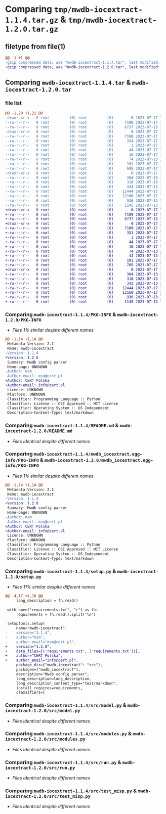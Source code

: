 # Comparing `tmp/mwdb-iocextract-1.1.4.tar.gz` & `tmp/mwdb-iocextract-1.2.0.tar.gz`

## filetype from file(1)

```diff
@@ -1 +1 @@
-gzip compressed data, was "mwdb-iocextract-1.1.4.tar", last modified: Mon Jul 17 12:04:06 2023, max compression
+gzip compressed data, was "mwdb-iocextract-1.2.0.tar", last modified: Mon Jul 17 13:01:33 2023, max compression
```

## Comparing `mwdb-iocextract-1.1.4.tar` & `mwdb-iocextract-1.2.0.tar`

### file list

```diff
@@ -1,20 +1,21 @@
-drwxr-xr-x   0 root         (0) root         (0)        0 2023-07-17 12:04:06.459832 mwdb-iocextract-1.1.4/
--rw-r--r--   0 root         (0) root         (0)     7100 2023-07-17 12:04:06.459832 mwdb-iocextract-1.1.4/PKG-INFO
--rw-r--r--   0 root         (0) root         (0)     6737 2023-07-13 12:15:28.000000 mwdb-iocextract-1.1.4/README.md
-drwxr-xr-x   0 root         (0) root         (0)        0 2023-07-17 12:04:06.459832 mwdb-iocextract-1.1.4/mwdb_iocextract.egg-info/
--rw-r--r--   0 root         (0) root         (0)     7100 2023-07-17 12:04:06.000000 mwdb-iocextract-1.1.4/mwdb_iocextract.egg-info/PKG-INFO
--rw-r--r--   0 root         (0) root         (0)      334 2023-07-17 12:04:06.000000 mwdb-iocextract-1.1.4/mwdb_iocextract.egg-info/SOURCES.txt
--rw-r--r--   0 root         (0) root         (0)        1 2023-07-17 12:04:06.000000 mwdb-iocextract-1.1.4/mwdb_iocextract.egg-info/dependency_links.txt
--rw-r--r--   0 root         (0) root         (0)       44 2023-07-17 12:04:06.000000 mwdb-iocextract-1.1.4/mwdb_iocextract.egg-info/requires.txt
--rw-r--r--   0 root         (0) root         (0)       16 2023-07-17 12:04:06.000000 mwdb-iocextract-1.1.4/mwdb_iocextract.egg-info/top_level.txt
--rw-r--r--   0 root         (0) root         (0)       74 2023-07-13 12:15:28.000000 mwdb-iocextract-1.1.4/pyproject.toml
--rw-r--r--   0 root         (0) root         (0)      101 2023-07-17 12:04:06.459832 mwdb-iocextract-1.1.4/setup.cfg
--rw-r--r--   0 root         (0) root         (0)      695 2023-07-17 12:02:11.000000 mwdb-iocextract-1.1.4/setup.py
-drwxr-xr-x   0 root         (0) root         (0)        0 2023-07-17 12:04:06.459832 mwdb-iocextract-1.1.4/src/
--rw-r--r--   0 root         (0) root         (0)      364 2023-07-13 12:15:28.000000 mwdb-iocextract-1.1.4/src/__init__.py
--rw-r--r--   0 root         (0) root         (0)      310 2023-07-13 12:15:28.000000 mwdb-iocextract-1.1.4/src/api.py
--rw-r--r--   0 root         (0) root         (0)      342 2023-07-13 12:15:28.000000 mwdb-iocextract-1.1.4/src/errors.py
--rw-r--r--   0 root         (0) root         (0)    12444 2023-07-17 12:02:11.000000 mwdb-iocextract-1.1.4/src/model.py
--rw-r--r--   0 root         (0) root         (0)    12160 2023-07-17 12:02:11.000000 mwdb-iocextract-1.1.4/src/modules.py
--rw-r--r--   0 root         (0) root         (0)      936 2023-07-13 12:15:28.000000 mwdb-iocextract-1.1.4/src/run.py
--rw-r--r--   0 root         (0) root         (0)     1145 2023-07-13 12:15:28.000000 mwdb-iocextract-1.1.4/src/test_misp.py
+drwxr-xr-x   0 root         (0) root         (0)        0 2023-07-17 13:01:33.893171 mwdb-iocextract-1.2.0/
+-rw-r--r--   0 root         (0) root         (0)     7109 2023-07-17 13:01:33.893171 mwdb-iocextract-1.2.0/PKG-INFO
+-rw-r--r--   0 root         (0) root         (0)     6737 2023-07-13 12:15:28.000000 mwdb-iocextract-1.2.0/README.md
+drwxr-xr-x   0 root         (0) root         (0)        0 2023-07-17 13:01:33.892171 mwdb-iocextract-1.2.0/mwdb_iocextract.egg-info/
+-rw-r--r--   0 root         (0) root         (0)     7109 2023-07-17 13:01:33.000000 mwdb-iocextract-1.2.0/mwdb_iocextract.egg-info/PKG-INFO
+-rw-r--r--   0 root         (0) root         (0)      351 2023-07-17 13:01:33.000000 mwdb-iocextract-1.2.0/mwdb_iocextract.egg-info/SOURCES.txt
+-rw-r--r--   0 root         (0) root         (0)        1 2023-07-17 13:01:33.000000 mwdb-iocextract-1.2.0/mwdb_iocextract.egg-info/dependency_links.txt
+-rw-r--r--   0 root         (0) root         (0)       44 2023-07-17 13:01:33.000000 mwdb-iocextract-1.2.0/mwdb_iocextract.egg-info/requires.txt
+-rw-r--r--   0 root         (0) root         (0)       16 2023-07-17 13:01:33.000000 mwdb-iocextract-1.2.0/mwdb_iocextract.egg-info/top_level.txt
+-rw-r--r--   0 root         (0) root         (0)       74 2023-07-13 12:15:28.000000 mwdb-iocextract-1.2.0/pyproject.toml
+-rw-r--r--   0 root         (0) root         (0)       43 2023-07-13 12:15:28.000000 mwdb-iocextract-1.2.0/requirements.txt
+-rw-r--r--   0 root         (0) root         (0)      101 2023-07-17 13:01:33.893171 mwdb-iocextract-1.2.0/setup.cfg
+-rw-r--r--   0 root         (0) root         (0)      765 2023-07-17 12:43:41.000000 mwdb-iocextract-1.2.0/setup.py
+drwxr-xr-x   0 root         (0) root         (0)        0 2023-07-17 13:01:33.893171 mwdb-iocextract-1.2.0/src/
+-rw-r--r--   0 root         (0) root         (0)      364 2023-07-13 12:15:28.000000 mwdb-iocextract-1.2.0/src/__init__.py
+-rw-r--r--   0 root         (0) root         (0)      310 2023-07-13 12:15:28.000000 mwdb-iocextract-1.2.0/src/api.py
+-rw-r--r--   0 root         (0) root         (0)      342 2023-07-13 12:15:28.000000 mwdb-iocextract-1.2.0/src/errors.py
+-rw-r--r--   0 root         (0) root         (0)    12444 2023-07-17 12:02:11.000000 mwdb-iocextract-1.2.0/src/model.py
+-rw-r--r--   0 root         (0) root         (0)    12160 2023-07-17 12:02:11.000000 mwdb-iocextract-1.2.0/src/modules.py
+-rw-r--r--   0 root         (0) root         (0)      936 2023-07-13 12:15:28.000000 mwdb-iocextract-1.2.0/src/run.py
+-rw-r--r--   0 root         (0) root         (0)     1145 2023-07-13 12:15:28.000000 mwdb-iocextract-1.2.0/src/test_misp.py
```

### Comparing `mwdb-iocextract-1.1.4/PKG-INFO` & `mwdb-iocextract-1.2.0/PKG-INFO`

 * *Files 1% similar despite different names*

```diff
@@ -1,14 +1,14 @@
 Metadata-Version: 2.1
 Name: mwdb-iocextract
-Version: 1.1.4
+Version: 1.2.0
 Summary: Mwdb config parser
 Home-page: UNKNOWN
-Author: msm
-Author-email: msm@cert.pl
+Author: CERT Polska
+Author-email: info@cert.pl
 License: UNKNOWN
 Platform: UNKNOWN
 Classifier: Programming Language :: Python
 Classifier: License :: OSI Approved :: MIT License
 Classifier: Operating System :: OS Independent
 Description-Content-Type: text/markdown
```

### Comparing `mwdb-iocextract-1.1.4/README.md` & `mwdb-iocextract-1.2.0/README.md`

 * *Files identical despite different names*

### Comparing `mwdb-iocextract-1.1.4/mwdb_iocextract.egg-info/PKG-INFO` & `mwdb-iocextract-1.2.0/mwdb_iocextract.egg-info/PKG-INFO`

 * *Files 1% similar despite different names*

```diff
@@ -1,14 +1,14 @@
 Metadata-Version: 2.1
 Name: mwdb-iocextract
-Version: 1.1.4
+Version: 1.2.0
 Summary: Mwdb config parser
 Home-page: UNKNOWN
-Author: msm
-Author-email: msm@cert.pl
+Author: CERT Polska
+Author-email: info@cert.pl
 License: UNKNOWN
 Platform: UNKNOWN
 Classifier: Programming Language :: Python
 Classifier: License :: OSI Approved :: MIT License
 Classifier: Operating System :: OS Independent
 Description-Content-Type: text/markdown
```

### Comparing `mwdb-iocextract-1.1.4/setup.py` & `mwdb-iocextract-1.2.0/setup.py`

 * *Files 11% similar despite different names*

```diff
@@ -4,17 +4,18 @@
     long_description = fh.read()
 
 with open("requirements.txt", "r") as fh:
     requirements = fh.read().split('\n')
 
 setuptools.setup(
     name="mwdb-iocextract",
-    version="1.1.4",
-    author="msm",
-    author_email="msm@cert.pl",
+    version="1.2.0",
+    data_files=[('requirements.txt', ['requirements.txt'])],
+    author="CERT Polska",
+    author_email="info@cert.pl",
     package_dir={"mwdb_iocextract": "src"},
     packages=["mwdb_iocextract"],
     description="Mwdb config parser",
     long_description=long_description,
     long_description_content_type="text/markdown",
     install_requires=requirements,
     classifiers=[
```

### Comparing `mwdb-iocextract-1.1.4/src/model.py` & `mwdb-iocextract-1.2.0/src/model.py`

 * *Files identical despite different names*

### Comparing `mwdb-iocextract-1.1.4/src/modules.py` & `mwdb-iocextract-1.2.0/src/modules.py`

 * *Files identical despite different names*

### Comparing `mwdb-iocextract-1.1.4/src/run.py` & `mwdb-iocextract-1.2.0/src/run.py`

 * *Files identical despite different names*

### Comparing `mwdb-iocextract-1.1.4/src/test_misp.py` & `mwdb-iocextract-1.2.0/src/test_misp.py`

 * *Files identical despite different names*

